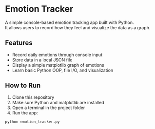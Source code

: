 # Emotion Tracker 

A simple console-based emotion tracking app built with Python.  
It allows users to record how they feel and visualize the data as a graph.



##  Features

- Record daily emotions through console input  
- Store data in a local JSON file  
- Display a simple matplotlib graph of emotions  
- Learn basic Python OOP, file I/O, and visualization



##  How to Run

1. Clone this repository  
2. Make sure Python and matplotlib are installed  
3. Open a terminal in the project folder  
4. Run the app:

```bash
python emotion_tracker.py
